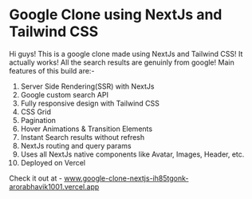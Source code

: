 # Google Clone using NextJs and Tailwind CSS

Hi guys!
This is a google clone made using NextJs and Tailwind CSS! It actually works! All the search results are genuinly from google! Main features of this build are:-
1) Server Side Rendering(SSR) with NextJs
2) Google custom search API
3) Fully responsive design with Tailwind CSS
4) CSS Grid
5) Pagination
6) Hover Animations & Transition Elements
7) Instant Search results without refresh
8) NextJs routing and query params
9) Uses all NextJs native components like Avatar, Images, Header, etc.
10) Deployed on Vercel


Check it out at - www.google-clone-nextjs-ih85tgonk-arorabhavik1001.vercel.app
